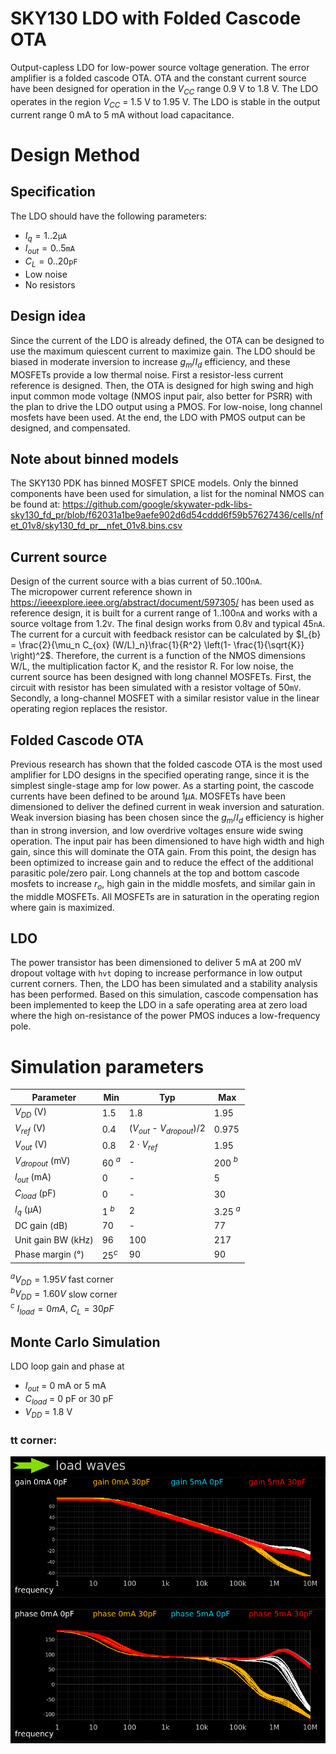 # SKY130 LDO with Folded Cascode OTA
Output-capless LDO for low-power source voltage generation. The error amplifier is a folded cascode OTA. OTA and the constant current source have been designed for operation in the $V_{CC}$ range 0.9 V to 1.8 V. The LDO operates in the region $V_{CC}$ = 1.5 V  to 1.95 V. The LDO is stable in the output current range 0 mA to 5 mA without load capacitance. 

# Design Method
## Specification
The LDO should have the following parameters:  
- $I_{q} = 1..2 \texttt{µA}$
- $I_{out} = 0..5 \texttt{mA}$
- $C_L = 0..20 \texttt{pF}$
- Low noise
- No resistors

## Design idea
Since the current of the LDO is already defined, the OTA can be designed to use the maximum quiescent current to maximize gain. The LDO should be biased in moderate inversion to increase $g_m/I_d$ efficiency, and these MOSFETs provide a low thermal noise. First a resistor-less current reference is designed. Then, the OTA is designed for high swing and high input common mode voltage (NMOS input pair, also better for PSRR) with the plan to drive the LDO output using a PMOS. For low-noise, long channel mosfets have been used. At the end, the LDO with PMOS output can be designed, and compensated. 

## Note about binned models
The SKY130 PDK has binned MOSFET SPICE models. Only the binned components have been used for simulation, a list for the nominal NMOS can be found at: https://github.com/google/skywater-pdk-libs-sky130_fd_pr/blob/f62031a1be9aefe902d6d54cddd6f59b57627436/cells/nfet_01v8/sky130_fd_pr__nfet_01v8.bins.csv 

## Current source
Design of the current source with a bias current of $50..100 \texttt{nA}$.  
The micropower current reference shown in https://ieeexplore.ieee.org/abstract/document/597305/ has been used as reference design, it is built for a current range of $1..100 \texttt{nA}$ and works with a source voltage from $1.2\texttt{V}$. The final design works from $0.8 \texttt{V}$ and typical $45 \texttt{nA}$.  
The current for a curcuit with feedback resistor can be calculated by $I_{b} = \frac{2}{\mu_n C_{ox} (W/L)_n}\frac{1}{R^2} \left(1- \frac{1}{\sqrt{K}} \right)^2$. Therefore, the current is a function of the NMOS dimensions W/L, the multiplication factor K, and the resistor R. For low noise, the current source has been designed with long channel MOSFETs. First, the circuit with resistor has been simulated with a resistor voltage of $50 \texttt{mV}$. Secondly, a long-channel MOSFET with a similar resistor value in the linear operating region replaces the resistor. 

## Folded Cascode OTA
Previous research has shown that the folded cascode OTA is the most used amplifier for LDO designs in the specified operating range, since it is the simplest single-stage amp for low power. As a starting point, the cascode currents have been defined to be around $1 \mu \texttt{A}$. MOSFETs have been dimensioned to deliver the defined current in weak inversion and saturation. Weak inversion biasing has been chosen since the $g_m/I_d$ efficiency is higher than in strong inversion, and low overdrive voltages ensure wide swing operation. The input pair has been dimensioned to have high width and high gain, since this will dominate the OTA gain. From this point, the design has been optimized to increase gain and to reduce the effect of the additional parasitic pole/zero pair. Long channels at the top and bottom cascode mosfets to increase $r_o$, high gain in the middle mosfets, and similar gain in the middle MOSFETs. All MOSFETs are in saturation in the operating region where gain is maximized.

## LDO
The power transistor has been dimensioned to deliver 5 mA at 200 mV dropout voltage with `hvt` doping to increase performance in low output current corners. Then, the LDO has been simulated and a stability analysis has been performed. Based on this simulation, cascode compensation has been implemented to keep the LDO in a safe operating area at zero load where the high on-resistance of the power PMOS induces a low-frequency pole.

# Simulation parameters
|Parameter| Min | Typ | Max
|---|---|---|---|
| $V_{DD}$ (V) | 1.5  | 1.8 | 1.95 |
| $V_{ref}$ (V) | 0.4 | ($V_{out}$ - $V_{dropout}$)/2 | 0.975 |
| $V_{out}$ (V) | 0.8 | $2 \cdot V_{ref}$ | 1.95 |
| $V_{dropout}$ (mV) | 60 $^a$ | - | 200 $^b$|
| $I_{out}$ (mA) | 0 |-| 5 |
| $C_{load}$ (pF) | 0 | - | 30 |  
| $I_{q}$ (µA)   | 1 $^b$ |2| 3.25 $^a$ | 
| DC gain (dB)   | 70 | - | 77 | 
| Unit gain BW (kHz)   | 96 | 100 | 217 | 
| Phase margin (°)   | $25^c$ | 90 | 90 |

$^a V_{DD}=1.95V$ fast corner  
$^b V_{DD}=1.60V$ slow corner  
$^c$ $I_{load}=0mA$, $C_L = 30 pF$  

## Monte Carlo Simulation 
LDO loop gain and phase at 
* $I_{out}$ = 0 mA or 5 mA
* $C_{load}$ = 0 pF or 30 pF
* $V_{DD}$ = 1.8 V 

### tt corner:
![comp_](doc/gain_phase_mc_1v8.png)  


